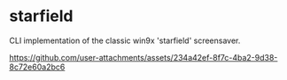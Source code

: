 # starfield

CLI implementation of the classic win9x 'starfield' screensaver.

https://github.com/user-attachments/assets/234a42ef-8f7c-4ba2-9d38-8c72e60a2bc6
